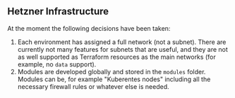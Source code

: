 ## Hetzner Infrastructure

At the moment the following decisions have been taken:

1. Each environment has assigned a full network (not a subnet). There are currently not many features for subnets that are useful, and they are not as well supported as Terraform resources as the main networks (for example, no `data` support).
2. Modules are developed globally and stored in the `modules` folder. Modules can be, for example "Kuberentes nodes" including all the necessary firewall rules or whatever else is needed.
